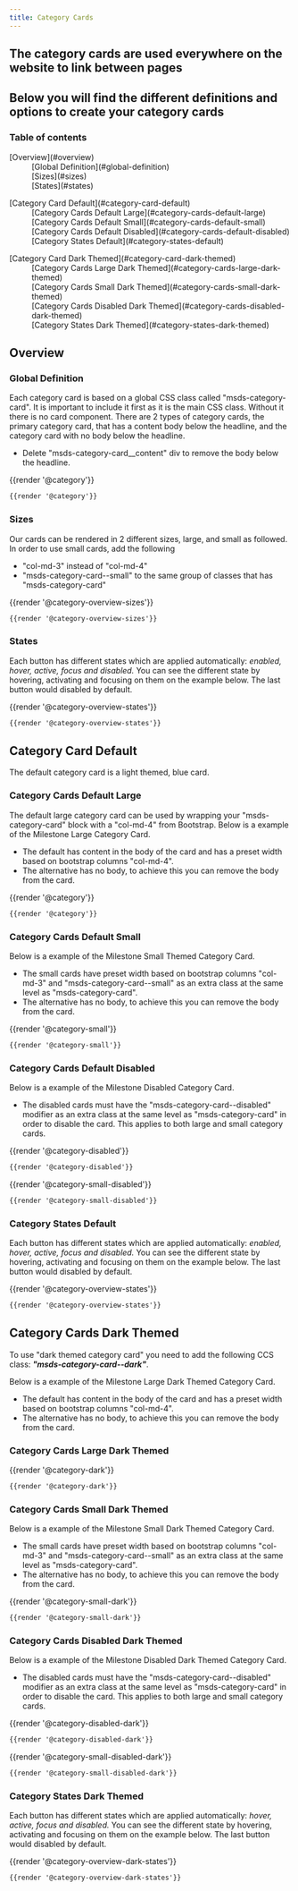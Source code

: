 ```yaml
---
title: Category Cards
---
```


## The category cards are used everywhere on the website to link between pages
## Below you will find the different definitions and options to create your category cards

### Table of contents
<div class="row">
    <div class="col-4">
        <dl>
            <dt>[Overview](#overview)</dt>
            <dd>[Global Definition](#global-definition)</dd>
            <dd>[Sizes](#sizes)</dd>
            <dd>[States](#states)</dd>
        </dl>
          <dl>
            <dt>[Category Card Default](#category-card-default)</dt>
            <dd>[Category Cards Default Large](#category-cards-default-large)</dd>
            <dd>[Category Cards Default Small](#category-cards-default-small)</dd>
            <dd>[Category Cards Default Disabled](#category-cards-default-disabled)</dd>
            <dd>[Category States Default](#category-states-default)</dd>
        </dl>
        <dl>
            <dt>[Category Card Dark Themed](#category-card-dark-themed)</dt>
            <dd>[Category Cards Large Dark Themed](#category-cards-large-dark-themed)</dd>
            <dd>[Category Cards Small Dark Themed](#category-cards-small-dark-themed)</dd>
            <dd>[Category Cards Disabled Dark Themed](#category-cards-disabled-dark-themed)</dd>
            <dd>[Category States Dark Themed](#category-states-dark-themed)</dd>
        </dl>
    </div>
</div>

## Overview
### Global Definition
Each category card is based on a global CSS class called "msds-category-card". It is important to include it first as it is the main CSS class. Without it there is no card component. 
There are 2 types of category cards, the primary category card, that has a content body below the headline, and the category card with no body below the headline.  
- Delete "msds-category-card__content" div to remove the body below the headline.

<div class="element-preview">
  <div class="element-preview__inner">{{render '@category'}}</div>
</div>

```html
{{render '@category'}}
```

### Sizes
Our cards can be rendered in 2 different sizes, large, and small as followed. In order to use small cards, add the following
- "col-md-3" instead of "col-md-4"
- "msds-category-card\--small" to the same group of classes that has "msds-category-card"

<div class="element-preview">
  <div class="element-preview__inner">{{render '@category-overview-sizes'}}</div>
</div>

```html
{{render '@category-overview-sizes'}}
```

### States
Each button has different states which are applied automatically: <i>enabled, hover, active, focus and disabled.</i>
You can see the different state by hovering, activating and focusing on them on the example below. The last button would disabled by default.

<div class="element-preview">
  <div class="element-preview__inner">{{render '@category-overview-states'}}</div>
</div>

```html
{{render '@category-overview-states'}}
```

## Category Card Default
The default category card is a light themed, blue card.

### Category Cards Default Large 
The default large category card can be used by wrapping your "msds-category-card" block with a "col-md-4" from Bootstrap.
Below is a example of the Milestone Large Category Card. 
- The default has content in the body of the card and has a preset width based on bootstrap columns "col-md-4".
- The alternative has no body, to achieve this you can remove the body from the card.

<div class="element-preview">
  <div class="element-preview__inner">{{render '@category'}}</div>
</div>

```html
{{render '@category'}}
```

### Category Cards Default Small
Below is a example of the Milestone Small Themed Category Card. 
- The small cards have preset width based on bootstrap columns "col-md-3" and "msds-category-card--small" as an extra class at the same level as "msds-category-card".
- The alternative has no body, to achieve this you can remove the body from the card.

<div class="element-preview">
  <div class="element-preview__inner">{{render '@category-small'}}</div>
</div>

```html
{{render '@category-small'}}
```

### Category Cards Default Disabled
Below is a example of the Milestone Disabled Category Card. 
- The disabled cards must have the "msds-category-card\--disabled" modifier as an extra class at the same level as "msds-category-card" in order to disable the card. This applies to both large and small category cards.

<div class="element-preview">
  <div class="element-preview__inner">{{render '@category-disabled'}}</div>
</div>

```html
{{render '@category-disabled'}}
```
<div class="element-preview">
  <div class="element-preview__inner">{{render '@category-small-disabled'}}</div>
</div>

```html
{{render '@category-small-disabled'}}
```

### Category States Default
Each button has different states which are applied automatically: <i>enabled, hover, active, focus and disabled.</i>
You can see the different state by hovering, activating and focusing on them on the example below. The last button would disabled by default.

<div class="element-preview">
  <div class="element-preview__inner">{{render '@category-overview-states'}}</div>
</div>

```html
{{render '@category-overview-states'}}
```

## Category Cards Dark Themed
To use "dark themed category card" you need to add the following CCS class: <b><i>"msds-category-card\--dark"</i></b>. 

Below is a example of the Milestone Large Dark Themed Category Card. 
- The default has content in the body of the card and has a preset width based on bootstrap columns "col-md-4".
- The alternative has no body, to achieve this you can remove the body from the card.

### Category Cards Large Dark Themed
<div class="element-preview-dark">
  <div class="element-preview__inner">{{render '@category-dark'}}</div>
</div>

```html
{{render '@category-dark'}}
```

### Category Cards Small Dark Themed
Below is a example of the Milestone Small Dark Themed Category Card. 
- The small cards have preset width based on bootstrap columns "col-md-3" and "msds-category-card--small" as an extra class at the same level as "msds-category-card".
- The alternative has no body, to achieve this you can remove the body from the card.

<div class="element-preview-dark">
  <div class="element-preview__inner">{{render '@category-small-dark'}}</div>
</div>

```html
{{render '@category-small-dark'}}
```

### Category Cards Disabled Dark Themed
Below is a example of the Milestone Disabled Dark Themed Category Card. 
- The disabled cards must have the "msds-category-card\--disabled" modifier as an extra class at the same level as "msds-category-card" in order to disable the card. This applies to both large and small category cards.

<div class="element-preview-dark">
  <div class="element-preview__inner">{{render '@category-disabled-dark'}}</div>
</div>

```html
{{render '@category-disabled-dark'}}
```
<div class="element-preview-dark">
  <div class="element-preview__inner">{{render '@category-small-disabled-dark'}}</div>
</div>

```html
{{render '@category-small-disabled-dark'}}
```

### Category States Dark Themed
Each button has different states which are applied automatically: <i>hover, active, focus and disabled.</i>
You can see the different state by hovering, activating and focusing on them on the example below. The last button would disabled by default.

<div class="element-preview-dark">
  <div class="element-preview__inner">{{render '@category-overview-dark-states'}}</div>
</div>

```html
{{render '@category-overview-dark-states'}}
```
